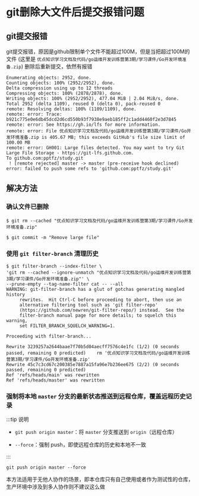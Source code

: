 

# git删除大文件后提交报错问题

## git提交报错

git提交报错，原因是github限制单个文件不能超过100M，但是当把超过100M的文件 (这里是 `优点知识学习文档及代码/go运维开发训练营第3期/学习课件/Go开发环境准备.zip`) 删除后重新提交，依然有报错

```shell
Enumerating objects: 2952, done.
Counting objects: 100% (2952/2952), done.
Delta compression using up to 12 threads
Compressing objects: 100% (2878/2878), done.
Writing objects: 100% (2952/2952), 477.04 MiB | 2.04 MiB/s, done.
Total 2952 (delta 1109), reused 0 (delta 0), pack-reused 0
remote: Resolving deltas: 100% (1109/1109), done.
remote: error: Trace: b921c775e0e6db45dcd2d6cd550b93f7938e9aeb185ff2c1add4460f2e3d7845
remote: error: See https://gh.io/lfs for more information.
remote: error: File 优点知识学习文档及代码/go运维开发训练营第3期/学习课件/Go开发环境准备.zip is 405.67 MB; this exceeds GitHub's file size limit of 100.00 MB
remote: error: GH001: Large files detected. You may want to try Git Large File Storage - https://git-lfs.github.com.
To github.com:pptfz/study.git
 ! [remote rejected] master -> master (pre-receive hook declined)
error: failed to push some refs to 'github.com:pptfz/study.git'
```





## 解决方法

### 确认文件已删除

```shell
$ git rm --cached "优点知识学习文档及代码/go运维开发训练营第3期/学习课件/Go开发环境准备.zip"

$ git commit -m "Remove large file"
```





### 使用 `git filter-branch` 清理历史

```shell
$ git filter-branch --index-filter \
'git rm --cached --ignore-unmatch "优点知识学习文档及代码/go运维开发训练营第3期/学习课件/Go开发环境准备.zip"' \
--prune-empty --tag-name-filter cat -- --all
WARNING: git-filter-branch has a glut of gotchas generating mangled history
	 rewrites.  Hit Ctrl-C before proceeding to abort, then use an
	 alternative filtering tool such as 'git filter-repo'
	 (https://github.com/newren/git-filter-repo/) instead.  See the
	 filter-branch manual page for more details; to squelch this warning,
	 set FILTER_BRANCH_SQUELCH_WARNING=1.

Proceeding with filter-branch...

Rewrite 3239257a2644baae7f70b5d04aecff7576c4e1fc (1/2) (0 seconds passed, remaining 0 predicted)    rm '优点知识学习文档及代码/go运维开发训练营第3期/学习课件/Go开发环境准备.zip'
Rewrite 45c7c3cd67c200385e7887a15fa96e7b236ee675 (2/2) (0 seconds passed, remaining 0 predicted)    
Ref 'refs/heads/main' was rewritten
Ref 'refs/heads/master' was rewritten
```



### 强制将本地 `master` 分支的最新状态推送到远程仓库，覆盖远程历史记录

:::tip 说明

- `git push origin master`：将 `master` 分支推送到 `origin`（远程仓库）

- `--force`：强制 push，即使远程仓库的历史和本地不一致

:::

```shell
git push origin master --force
```



本方法适用于无他人协作的场景，即本仓库只有自己使用或者作为测试性的仓库，生产环境中涉及到多人协作则不建议这么做





